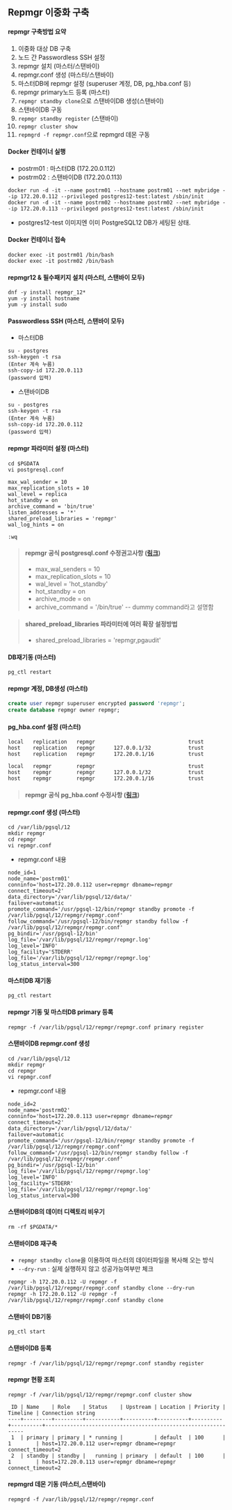## Repmgr 이중화 구축

#### repmgr 구축방법 요약
1. 이중화 대상 DB 구축
2. 노드 간 Passwordless SSH 설정
3. repmgr 설치 (마스터/스탠바이)
4. repmgr.conf 생성 (마스터/스탠바이)
5. 마스터DB에 repmgr 설정 (superuser 계정, DB, pg_hba.conf 등)
6. repmgr primary노드 등록 (마스터)
7. `repmgr standby clone`으로 스탠바이DB 생성(스탠바이)
8. 스탠바이DB 구동
9. `repmgr standby register` (스탠바이)
10. `repmgr cluster show`
11. `repmgrd -f repmgr.conf`으로 repmgrd 데몬 구동

#### Docker 컨테이너 실행
- postrm01 : 마스터DB (172.20.0.112)
- postrm02 : 스탠바이DB (172.20.0.113)
```
docker run -d -it --name postrm01 --hostname postrm01 --net mybridge --ip 172.20.0.112 --privileged postgres12-test:latest /sbin/init
docker run -d -it --name postrm02 --hostname postrm02 --net mybridge --ip 172.20.0.113 --privileged postgres12-test:latest /sbin/init
```
- postgres12-test 이미지엔 이미 PostgreSQL12 DB가 세팅된 상태.
 

#### Docker 컨테이너 접속 
```
docker exec -it postrm01 /bin/bash
docker exec -it postrm02 /bin/bash
```

#### repmgr12 & 필수패키지 설치 (마스터, 스탠바이 모두)
```
dnf -y install repmgr_12*
yum -y install hostname
yum -y install sudo
```

#### Passwordless SSH (마스터, 스탠바이 모두)
- 마스터DB
```
su - postgres
ssh-keygen -t rsa
(Enter 계속 누름)
ssh-copy-id 172.20.0.113
(password 입력)
```
- 스탠바이DB
```
su - postgres
ssh-keygen -t rsa
(Enter 계속 누름)
ssh-copy-id 172.20.0.112
(password 입력)
```

#### repmgr 파라미터 설정 (마스터)
```
cd $PGDATA
vi postgresql.conf

max_wal_sender = 10
max_replication_slots = 10
wal_level = replica
hot_standby = on
archive_command = 'bin/true'
listen_addresses = '*'
shared_preload_libraries = 'repmgr'
wal_log_hints = on

:wq
```
> #### repmgr 공식 postgresql.conf 수정권고사항 ([링크](https://www.repmgr.org/docs/current/quickstart-postgresql-configuration.html))
> - max_wal_senders = 10
> - max_replication_slots = 10
> - wal_level = 'hot_standby'
> - hot_standby = on
> - archive_mode = on
> - archive_command = '/bin/true' -- dummy command라고 설명함

> #### shared_preload_libraries 파라미터에 여러 확장 설정방법
> - shared_preload_libraries = 'repmgr,pgaudit'

#### DB재기동 (마스터)
```
pg_ctl restart
```

#### repmgr 계정, DB생성 (마스터)
```sql
create user repmgr superuser encrypted password 'repmgr';
create database repmgr owner repmgr;
```

#### pg_hba.conf 설정 (마스터)
```
local   replication   repmgr                              trust
host    replication   repmgr      127.0.0.1/32            trust
host    replication   repmgr      172.20.0.1/16           trust

local   repmgr        repmgr                              trust
host    repmgr        repmgr      127.0.0.1/32            trust
host    repmgr        repmgr      172.20.0.1/16           trust
```
> #### repmgr 공식 pg_hba.conf 수정사항 ([링크](https://www.repmgr.org/docs/4.1/quickstart-authentication.html))

#### repmgr.conf 생성 (마스터)
```
cd /var/lib/pgsql/12
mkdir repmgr
cd repmgr
vi repmgr.conf
```
- repmgr.conf 내용
```
node_id=1
node_name='postrm01'
conninfo='host=172.20.0.112 user=repmgr dbname=repmgr connect_timeout=2'
data_directory='/var/lib/pgsql/12/data/'
failover=automatic
promote_command='/usr/pgsql-12/bin/repmgr standby promote -f /var/lib/pgsql/12/repmgr/repmgr.conf'
follow_command='/usr/pgsql-12/bin/repmgr standby follow -f /var/lib/pgsql/12/repmgr/repmgr.conf'
pg_bindir='/usr/pgsql-12/bin'
log_file='/var/lib/pgsql/12/repmgr/repmgr.log'
log_level='INFO'
log_facility='STDERR'
log_file='/var/lib/pgsql/12/repmgr/repmgr.log'
log_status_interval=300
```

#### 마스터DB 재기동
```
pg_ctl restart
```

#### repmgr 기동 및 마스터DB primary 등록
```
repmgr -f /var/lib/pgsql/12/repmgr/repmgr.conf primary register
```

#### 스탠바이DB repmgr.conf 생성
```
cd /var/lib/pgsql/12
mkdir repmgr
cd repmgr
vi repmgr.conf
```
- repmgr.conf 내용
```
node_id=2
node_name='postrm02'
conninfo='host=172.20.0.113 user=repmgr dbname=repmgr connect_timeout=2'
data_directory='/var/lib/pgsql/12/data/'
failover=automatic
promote_command='/usr/pgsql-12/bin/repmgr standby promote -f /var/lib/pgsql/12/repmgr/repmgr.conf'
follow_command='/usr/pgsql-12/bin/repmgr standby follow -f /var/lib/pgsql/12/repmgr/repmgr.conf'
pg_bindir='/usr/pgsql-12/bin'
log_file='/var/lib/pgsql/12/repmgr/repmgr.log'
log_level='INFO'
log_facility='STDERR'
log_file='/var/lib/pgsql/12/repmgr/repmgr.log'
log_status_interval=300
```

#### 스탠바이DB의 데이터 디렉토리 비우기
```
rm -rf $PGDATA/*
```

#### 스탠바이DB 재구축
- `repmgr standby clone`을 이용하여 마스터의 데이터파일을 복사해 오는 방식
- `--dry-run` : 실제 실행하지 않고 성공가능여부만 체크
```
repmgr -h 172.20.0.112 -U repmgr -f /var/lib/pgsql/12/repmgr/repmgr.conf standby clone --dry-run
repmgr -h 172.20.0.112 -U repmgr -f /var/lib/pgsql/12/repmgr/repmgr.conf standby clone
```

#### 스탠바이 DB기동
```
pg_ctl start
```

#### 스탠바이DB 등록
```
repmgr -f /var/lib/pgsql/12/repmgr/repmgr.conf standby register
```
#### repmgr 현황 조회
```
repmgr -f /var/lib/pgsql/12/repmgr/repmgr.conf cluster show
```
```
 ID | Name    | Role    | Status    | Upstream | Location | Priority | Timeline | Connection string
----+---------+---------+-----------+----------+----------+----------+----------+---------------------------------------------------------------
 1  | primary | primary | * running |          | default  | 100      | 1        | host=172.20.0.112 user=repmgr dbname=repmgr connect_timeout=2
 2  | standby | standby |   running | primary  | default  | 100      | 1        | host=172.20.0.113 user=repmgr dbname=repmgr connect_timeout=2
```

#### repmgrd 데몬 기동 (마스터,스탠바이)
```
repmgrd -f /var/lib/pgsql/12/repmgr/repmgr.conf 
```

